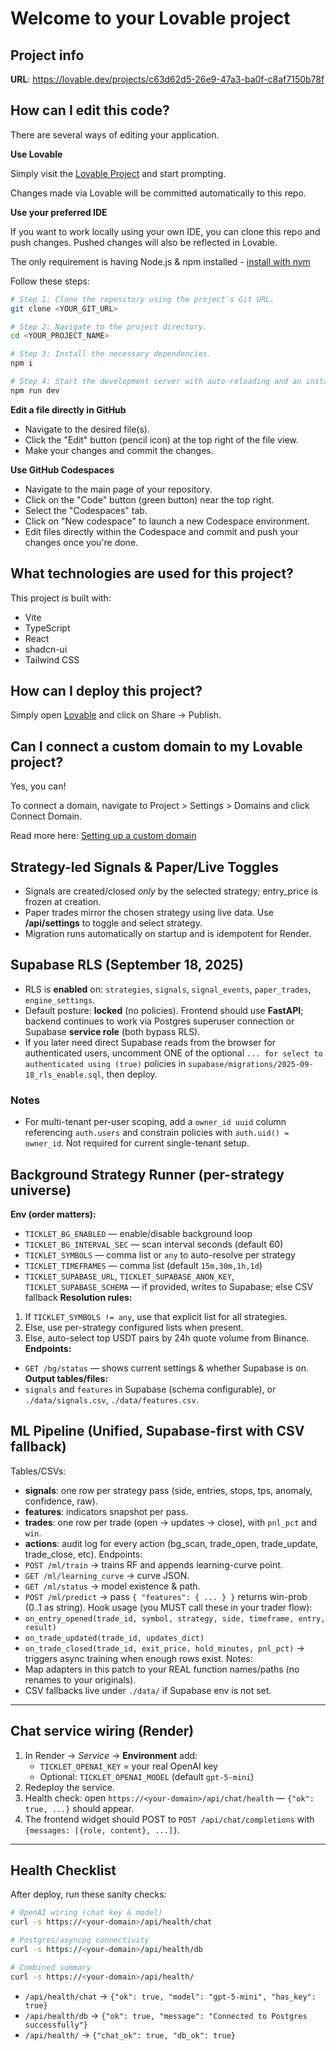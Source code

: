 # Welcome to your Lovable project

## Project info

**URL**: https://lovable.dev/projects/c63d62d5-26e9-47a3-ba0f-c8af7150b78f

## How can I edit this code?

There are several ways of editing your application.

**Use Lovable**

Simply visit the [Lovable Project](https://lovable.dev/projects/c63d62d5-26e9-47a3-ba0f-c8af7150b78f) and start prompting.

Changes made via Lovable will be committed automatically to this repo.

**Use your preferred IDE**

If you want to work locally using your own IDE, you can clone this repo and push changes. Pushed changes will also be reflected in Lovable.

The only requirement is having Node.js & npm installed - [install with nvm](https://github.com/nvm-sh/nvm#installing-and-updating)

Follow these steps:

```sh
# Step 1: Clone the repository using the project's Git URL.
git clone <YOUR_GIT_URL>

# Step 2: Navigate to the project directory.
cd <YOUR_PROJECT_NAME>

# Step 3: Install the necessary dependencies.
npm i

# Step 4: Start the development server with auto-reloading and an instant preview.
npm run dev
```

**Edit a file directly in GitHub**

- Navigate to the desired file(s).
- Click the "Edit" button (pencil icon) at the top right of the file view.
- Make your changes and commit the changes.

**Use GitHub Codespaces**

- Navigate to the main page of your repository.
- Click on the "Code" button (green button) near the top right.
- Select the "Codespaces" tab.
- Click on "New codespace" to launch a new Codespace environment.
- Edit files directly within the Codespace and commit and push your changes once you're done.

## What technologies are used for this project?

This project is built with:

- Vite
- TypeScript
- React
- shadcn-ui
- Tailwind CSS

## How can I deploy this project?

Simply open [Lovable](https://lovable.dev/projects/c63d62d5-26e9-47a3-ba0f-c8af7150b78f) and click on Share -> Publish.

## Can I connect a custom domain to my Lovable project?

Yes, you can!

To connect a domain, navigate to Project > Settings > Domains and click Connect Domain.

Read more here: [Setting up a custom domain](https://docs.lovable.dev/tips-tricks/custom-domain#step-by-step-guide)

## Strategy-led Signals & Paper/Live Toggles
- Signals are created/closed *only* by the selected strategy; entry_price is frozen at creation.
- Paper trades mirror the chosen strategy using live data. Use **/api/settings** to toggle and select strategy.
- Migration runs automatically on startup and is idempotent for Render.

## Supabase RLS (September 18, 2025)
- RLS is **enabled** on: `strategies`, `signals`, `signal_events`, `paper_trades`, `engine_settings`.
- Default posture: **locked** (no policies). Frontend should use **FastAPI**; backend continues to work
  via Postgres superuser connection or Supabase **service role** (both bypass RLS).
- If you later need direct Supabase reads from the browser for authenticated users, uncomment ONE of
  the optional `... for select to authenticated using (true)` policies in
  `supabase/migrations/2025-09-18_rls_enable.sql`, then deploy.

### Notes
- For multi-tenant per-user scoping, add a `owner_id uuid` column referencing `auth.users`
  and constrain policies with `auth.uid() = owner_id`. Not required for current single-tenant setup.

## Background Strategy Runner (per-strategy universe)
**Env (order matters):**
- `TICKLET_BG_ENABLED` — enable/disable background loop
- `TICKLET_BG_INTERVAL_SEC` — scan interval seconds (default 60)
- `TICKLET_SYMBOLS` — comma list or `any` to auto-resolve per strategy
- `TICKLET_TIMEFRAMES` — comma list (default `15m,30m,1h,1d`)
- `TICKLET_SUPABASE_URL`, `TICKLET_SUPABASE_ANON_KEY`, `TICKLET_SUPABASE_SCHEMA` — if provided, writes to Supabase; else CSV fallback
**Resolution rules:**
1) If `TICKLET_SYMBOLS != any`, use that explicit list for all strategies.
2) Else, use per-strategy configured lists when present.
3) Else, auto-select top USDT pairs by 24h quote volume from Binance.
**Endpoints:**
- `GET /bg/status` — shows current settings & whether Supabase is on.
**Output tables/files:**
- `signals` and `features` in Supabase (schema configurable), or `./data/signals.csv`, `./data/features.csv`.

## ML Pipeline (Unified, Supabase-first with CSV fallback)
Tables/CSVs:
- **signals**: one row per strategy pass (side, entries, stops, tps, anomaly, confidence, raw).
- **features**: indicators snapshot per pass.
- **trades**: one row per trade (open → updates → close), with `pnl_pct` and `win`.
- **actions**: audit log for every action (bg_scan, trade_open, trade_update, trade_close, etc).
Endpoints:
- `POST /ml/train` → trains RF and appends learning-curve point.
- `GET /ml/learning_curve` → curve JSON.
- `GET /ml/status` → model existence & path.
- `POST /ml/predict` → pass `{ "features": { ... } }` returns win-prob (0..1 as string).
Hook usage (you MUST call these in your trader flow):
- `on_entry_opened(trade_id, symbol, strategy, side, timeframe, entry, result)`
- `on_trade_updated(trade_id, updates_dict)`
- `on_trade_closed(trade_id, exit_price, hold_minutes, pnl_pct)` → triggers async training when enough rows exist.
Notes:
- Map adapters in this patch to your REAL function names/paths (no renames to your originals).
- CSV fallbacks live under `./data/` if Supabase env is not set.

---
## Chat service wiring (Render)
1. In Render → *Service* → **Environment** add:
   - `TICKLET_OPENAI_KEY` = your real OpenAI key
   - Optional: `TICKLET_OPENAI_MODEL` (default `gpt-5-mini`)
2. Redeploy the service.
3. Health check: open `https://<your-domain>/api/chat/health` — `{"ok": true, ...}` should appear.
4. The frontend widget should POST to `POST /api/chat/completions` with `{messages: [{role, content}, ...]}`.

---
## Health Checklist

After deploy, run these sanity checks:

```bash
# OpenAI wiring (chat key & model)
curl -s https://<your-domain>/api/health/chat

# Postgres/asyncpg connectivity
curl -s https://<your-domain>/api/health/db

# Combined summary
curl -s https://<your-domain>/api/health/
```

- `/api/health/chat` → `{"ok": true, "model": "gpt-5-mini", "has_key": true}`
- `/api/health/db` → `{"ok": true, "message": "Connected to Postgres successfully"}`
- `/api/health/` → `{"chat_ok": true, "db_ok": true}`
